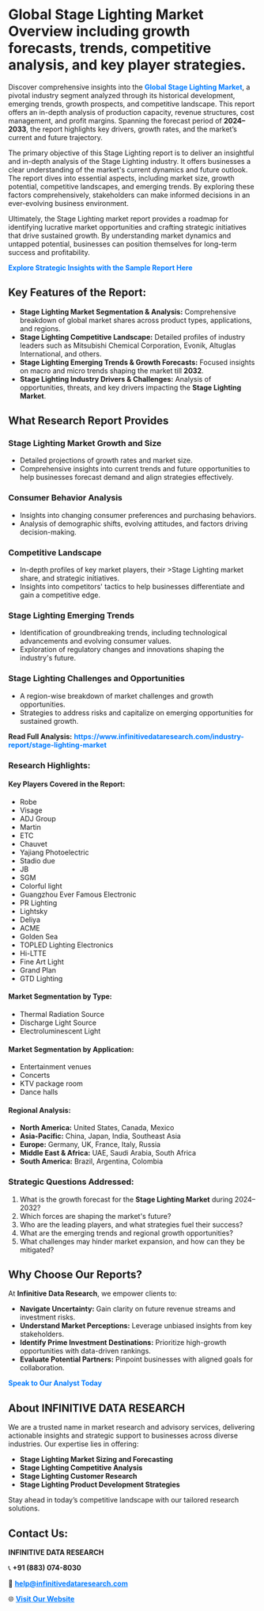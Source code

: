 <h1>Global Stage Lighting Market Overview including growth forecasts, trends, competitive analysis, and key player strategies.</h1>
<p>
Discover comprehensive insights into the 
<a href="https://www.infinitivedataresearch.com/industry-report/stage-lighting-market" rel="dofollow" style="color: #007BFF; text-decoration: none;"><strong>Global Stage Lighting Market</strong></a>, a pivotal industry segment analyzed through its historical development, emerging trends, growth prospects, and competitive landscape. This report offers an in-depth analysis of production capacity, revenue structures, cost management, and profit margins. Spanning the forecast period of <strong>2024–2033</strong>, the report highlights key drivers, growth rates, and the market’s current and future trajectory.
</p>
<p>
The primary objective of this Stage Lighting report is to deliver an insightful and in-depth analysis of the Stage Lighting industry. It offers businesses a clear understanding of the market's current dynamics and future outlook. The report dives into essential aspects, including market size, growth potential, competitive landscapes, and emerging trends. By exploring these factors comprehensively, stakeholders can make informed decisions in an ever-evolving business environment.
</p>
<p>
Ultimately, the Stage Lighting market report provides a roadmap for identifying lucrative market opportunities and crafting strategic initiatives that drive sustained growth. By understanding market dynamics and untapped potential, businesses can position themselves for long-term success and profitability.
</p>
<p>
<a href="https://www.infinitivedataresearch.com/request-sample/reportId=106786" style="color: #007BFF; text-decoration: none;"><strong>Explore Strategic Insights with the Sample Report Here</strong></a>
</p>

<h2>Key Features of the Report:</h2>
<ul>
<li><strong>Stage Lighting Market Segmentation & Analysis:</strong> Comprehensive breakdown of global market shares across product types, applications, and regions.</li>
<li><strong>Stage Lighting Competitive Landscape:</strong> Detailed profiles of industry leaders such as Mitsubishi Chemical Corporation, Evonik, Altuglas International, and others.</li>
<li><strong>Stage Lighting Emerging Trends & Growth Forecasts:</strong> Focused insights on macro and micro trends shaping the market till <strong>2032</strong>.</li>
<li><strong>Stage Lighting Industry Drivers & Challenges:</strong> Analysis of opportunities, threats, and key drivers impacting the <strong>Stage Lighting Market</strong>.</li>
</ul>

<h2>What Research Report Provides</h2>
<h3>Stage Lighting Market Growth and Size</h3>
<ul>
<li>Detailed projections of growth rates and market size.</li>
<li>Comprehensive insights into current trends and future opportunities to help businesses forecast demand and align strategies effectively.</li>
</ul>

<h3>Consumer Behavior Analysis</h3>
<ul>
<li>Insights into changing consumer preferences and purchasing behaviors.</li>
<li>Analysis of demographic shifts, evolving attitudes, and factors driving decision-making.</li>
</ul>

<h3>Competitive Landscape</h3>
<ul>
<li>In-depth profiles of key market players, their >Stage Lighting market share, and strategic initiatives.</li>
<li>Insights into competitors' tactics to help businesses differentiate and gain a competitive edge.</li>
</ul>

<h3>Stage Lighting Emerging Trends</h3>
<ul>
<li>Identification of groundbreaking trends, including technological advancements and evolving consumer values.</li>
<li>Exploration of regulatory changes and innovations shaping the industry's future.</li>
</ul>

<h3>Stage Lighting Challenges and Opportunities</h3>
<ul>
<li>A region-wise breakdown of market challenges and growth opportunities.</li>
<li>Strategies to address risks and capitalize on emerging opportunities for sustained growth.</li>
</ul>
<p><strong>Read Full Analysis:</strong> <a href="https://www.infinitivedataresearch.com/industry-report/stage-lighting-market" rel="dofollow" style="color: #007BFF; text-decoration: none;"><strong>https://www.infinitivedataresearch.com/industry-report/stage-lighting-market</strong></a></p>
<h3>Research Highlights:</h3>
<h4>Key Players Covered in the Report:</h4>
<ul><li>Robe</li><li>Visage</li><li>ADJ Group</li><li>Martin</li><li>ETC</li><li>Chauvet</li><li>Yajiang Photoelectric</li><li>Stadio due</li><li>JB</li><li>SGM</li><li>Colorful light</li><li>Guangzhou Ever Famous Electronic</li><li>PR Lighting</li><li>Lightsky</li><li>Deliya</li><li>ACME</li><li>Golden Sea</li><li>TOPLED Lighting Electronics</li><li>Hi-LTTE</li><li>Fine Art Light</li><li>Grand Plan</li><li>GTD Lighting</li></ul>
<h4>Market Segmentation by Type:</h4>
<ul><li>Thermal Radiation Source</li><li>Discharge Light Source</li><li>Electroluminescent Light</li></ul>
<h4>Market Segmentation by Application:</h4>
<ul><li>Entertainment venues</li><li>Concerts</li><li>KTV package room</li><li>Dance halls</li></ul>

<h4>Regional Analysis:</h4>
<ul>
<li><strong>North America:</strong> United States, Canada, Mexico</li>
<li><strong>Asia-Pacific:</strong> China, Japan, India, Southeast Asia</li>
<li><strong>Europe:</strong> Germany, UK, France, Italy, Russia</li>
<li><strong>Middle East & Africa:</strong> UAE, Saudi Arabia, South Africa</li>
<li><strong>South America:</strong> Brazil, Argentina, Colombia</li>
</ul>

<h3>Strategic Questions Addressed:</h3>
<ol>
<li>What is the growth forecast for the <strong>Stage Lighting Market</strong> during 2024–2032?</li>
<li>Which forces are shaping the market's future?</li>
<li>Who are the leading players, and what strategies fuel their success?</li>
<li>What are the emerging trends and regional growth opportunities?</li>
<li>What challenges may hinder market expansion, and how can they be mitigated?</li>
</ol>

<h2>Why Choose Our Reports?</h2>
<p>At <strong>Infinitive Data Research</strong>, we empower clients to:</p>
<ul>
<li><strong>Navigate Uncertainty:</strong> Gain clarity on future revenue streams and investment risks.</li>
<li><strong>Understand Market Perceptions:</strong> Leverage unbiased insights from key stakeholders.</li>
<li><strong>Identify Prime Investment Destinations:</strong> Prioritize high-growth opportunities with data-driven rankings.</li>
<li><strong>Evaluate Potential Partners:</strong> Pinpoint businesses with aligned goals for collaboration.</li>
</ul>
<p><a href="https://www.infinitivedataresearch.com/industry-report/stage-lighting-market" rel="dofollow" style="color: #007BFF; text-decoration: none;"><strong>Speak to Our Analyst Today</strong></a></p>

<h2>About INFINITIVE DATA RESEARCH</h2>
<p>We are a trusted name in market research and advisory services, delivering actionable insights and strategic support to businesses across diverse industries. Our expertise lies in offering:</p>
<ul>
<li><strong>Stage Lighting Market Sizing and Forecasting</strong></li>
<li><strong>Stage Lighting Competitive Analysis</strong></li>
<li><strong>Stage Lighting Customer Research</strong></li>
<li><strong>Stage Lighting Product Development Strategies</strong></li>
</ul>
<p>Stay ahead in today’s competitive landscape with our tailored research solutions.</p>

<h2>Contact Us:</h2>
<p><strong>INFINITIVE DATA RESEARCH</strong></p>
<p>📞 <strong>+91 (883) 074-8030</strong></p>
<p>📧 <strong><a href="mailto:help@infinitivedataresearch.com" style="color: #007BFF;">help@infinitivedataresearch.com</a></strong></p>
<p>🌐 <strong><a href="https://www.infinitivedataresearch.com" rel="dofollow" style="color: #007BFF;">Visit Our Website</a></strong></p>